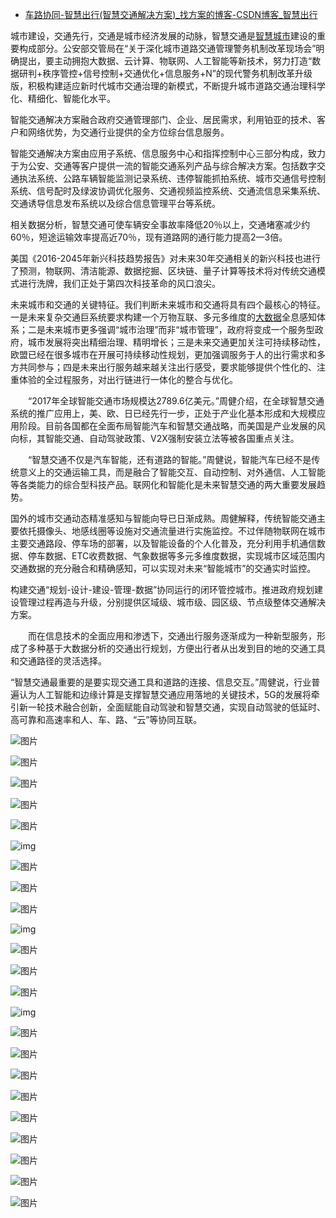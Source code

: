 - [车路协同-智慧出行(智慧交通解决方案)_找方案的博客-CSDN博客_智慧出行](https://blog.csdn.net/llooyyuu/article/details/111826437)

城市建设，交通先行，交通是城市经济发展的动脉，智慧交通是[智慧城市](https://so.csdn.net/so/search?q=智慧城市&spm=1001.2101.3001.7020)建设的重要构成部分。公安部交管局在“关于深化城市道路交通管理警务机制改革现场会”明确提出，要主动拥抱大数据、云计算、物联网、人工智能等新技术，努力打造“数据研判+秩序管控+信号控制+交通优化+信息服务+N”的现代警务机制改革升级版，积极构建适应新时代城市交通治理的新模式，不断提升城市道路交通治理科学化、精细化、智能化水平。

  智能交通解决方案融合政府交通管理部门、企业、居民需求，利用铂亚的技术、客户和网络优势，为交通行业提供的全方位综台信息服务。

  智能交通解决方案由应用子系统、信息服务中心和指挥控制中心三部分构成，致力于为公安、交通等客户提供一流的智能交通系列产品与综合解决方案。包括数字交通执法系统、公路车辆智能监测记录系统、违停智能抓拍系统、城市交通信号控制系统、信号配时及绿波协调优化服务、交通视频监控系统、交通流信息采集系统、交通诱导信息发布系统以及综合信息管理平台等系统。

  相关数据分析，智慧交通可使车辆安全事故率降低20％以上，交通堵塞减少约60％，短途运输效率提高近70％，现有道路网的通行能力提高2—3倍。

  美国《2016-2045年新兴科技趋势报告》对未来30年交通相关的新兴科技也进行了预测，物联网、清洁能源、数据挖掘、区块链、量子计算等技术将对传统交通模式进行洗牌，我们正处于第四次科技革命的风口浪尖。

  未来城市和交通的关键特征。我们判断未来城市和交通将具有四个最核心的特征。一是未来复杂交通巨系统要求构建一个万物互联、多元多维度的[大数据](https://so.csdn.net/so/search?q=大数据&spm=1001.2101.3001.7020)全息感知体系；二是未来城市更多强调“城市治理”而非“城市管理”，政府将变成一个服务型政府，城市发展将突出精细治理、精明增长；三是未来交通更加关注可持续移动性，欧盟已经在很多城市在开展可持续移动性规划，更加强调服务于人的出行需求和多方共同参与；四是未来出行服务越来越关注出行感受，要求能够提供个性化的、注重体验的全过程服务，对出行链进行一体化的整合与优化。

　　“2017年全球智能交通市场规模达2789.6亿美元。”周健介绍，在全球智慧交通系统的推广应用上，美、欧、日已经先行一步，正处于产业化基本形成和大规模应用阶段。目前各国都在全面布局智能汽车和智慧交通战略，而美国是产业发展的风向标，其智能交通、自动驾驶政策、V2X强制安装立法等被各国重点关注。

　　“智慧交通不仅是汽车智能，还有道路的智能。”周健说，智能汽车已经不是传统意义上的交通运输工具，而是融合了智能交互、自动控制、对外通信、人工智能等各类能力的综合型科技产品。联网化和智能化是未来智慧交通的两大重要发展趋势。

  国外的城市交通动态精准感知与智能向导已日渐成熟。周健解释，传统智能交通主要依托摄像头、地感线圈等设施对交通流量进行实施监控。不过伴随物联网在城市主要交通路段、停车场的部署，以及智能设备的个人化普及，充分利用手机通信数据、停车数据、ETC收费数据、气象数据等多元多维度数据，实现城市区域范围内交通数据的充分融合和精确感知，可以实现对未来“智能城市”的交通实时监控。

  构建交通“规划-设计-建设-管理-数据”协同运行的闭环管控城市。推进政府规划建设管理过程再造与升级，分别提供区域级、城市级、园区级、节点级整体交通解决方案。

　　而在信息技术的全面应用和渗透下，交通出行服务逐渐成为一种新型服务，形成了多种基于大数据分析的交通出行规划，方便出行者从出发到目的地的交通工具和交通路径的灵活选择。

  “智慧交通最重要的是要实现交通工具和道路的连接、信息交互。”周健说，行业普遍认为人工智能和边缘计算是支撑智慧交通应用落地的关键技术，5G的发展将牵引新一轮技术融合创新，全面赋能自动驾驶和智慧交通，实现自动驾驶的低延时、高可靠和高速率和人、车、路、“云”等协同互联。

![图片](https://img-blog.csdnimg.cn/img_convert/1e6303cfee236fce14869194bebfdd1b.png)

![图片](https://img-blog.csdnimg.cn/img_convert/77760ed8c91c8ff0641db316a79c709f.png)

![图片](https://img-blog.csdnimg.cn/img_convert/345c734170d45b1c7792ed0678b36dec.png)

![图片](https://img-blog.csdnimg.cn/img_convert/a55a86057a11eaaa6f418e4c4c0c3da1.png)

![图片](https://img-blog.csdnimg.cn/img_convert/3f287610c8dd468010af982c611935ee.png)

![img](https://img-blog.csdnimg.cn/20201227211408263.gif)

![图片](https://img-blog.csdnimg.cn/img_convert/3cd7de45dc369a60f02e388b650c3295.png)

![图片](https://img-blog.csdnimg.cn/img_convert/56ef4d13bdbf95f579ebdb504924ff3a.png)

![图片](https://img-blog.csdnimg.cn/img_convert/1946b01aeaec50b262f07af1a4e33319.png)

![img](https://img-blog.csdnimg.cn/20201227211408263.gif)

![图片](https://img-blog.csdnimg.cn/img_convert/fa60f6e992f253cfb26cbe81720602ce.png)

![图片](https://img-blog.csdnimg.cn/img_convert/aaa9350e5cd6192649a3a98e29f4f383.png)

![图片](https://img-blog.csdnimg.cn/img_convert/019be33a52cb97cf67df4b849279275e.png)

![img](https://img-blog.csdnimg.cn/20201227211408263.gif)

![图片](https://img-blog.csdnimg.cn/img_convert/6d51d333abcb75e3b20741ee873b8390.png)

![图片](https://img-blog.csdnimg.cn/img_convert/a258b64bebfcd774005b30d19eeef5fe.png)

![图片](https://img-blog.csdnimg.cn/img_convert/db98ddd10862f56402a2a80ff4be5e59.png)

![图片](https://img-blog.csdnimg.cn/img_convert/cf97a841025c8f487bf11292d111134b.png)

![图片](https://img-blog.csdnimg.cn/img_convert/fc59521832babea6cd2b9ca6041305ff.png)

![图片](https://img-blog.csdnimg.cn/img_convert/7d87c3d4eb9acd782edf3ba0e5b5ca46.png)

![图片](https://img-blog.csdnimg.cn/img_convert/67866ebfcf6135af8660ee3cc84291d3.png)

![图片](https://img-blog.csdnimg.cn/img_convert/6ff093df2bc9c8e01f8015ea0792b604.png)

![图片](https://img-blog.csdnimg.cn/img_convert/fd3876da18d345ecfbad83dc59460c6a.png)